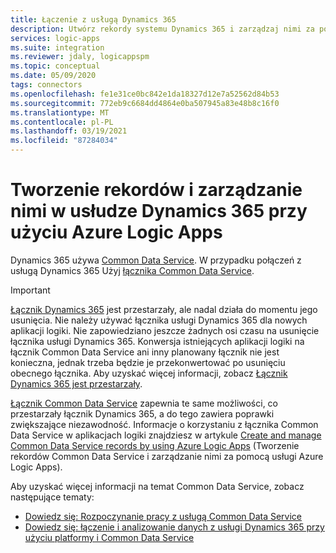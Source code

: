 ```yaml
---
title: Łączenie z usługą Dynamics 365
description: Utwórz rekordy systemu Dynamics 365 i zarządzaj nimi za pomocą Azure Logic Apps
services: logic-apps
ms.suite: integration
ms.reviewer: jdaly, logicappspm
ms.topic: conceptual
ms.date: 05/09/2020
tags: connectors
ms.openlocfilehash: fe1e31ce0bc842e1da18327d12e7a52562d84b53
ms.sourcegitcommit: 772eb9c6684dd4864e0ba507945a83e48b8c16f0
ms.translationtype: MT
ms.contentlocale: pl-PL
ms.lasthandoff: 03/19/2021
ms.locfileid: "87284034"
---
```

# <a name="create-and-manage-records-in-dynamics-365-by-using-azure-logic-apps"></a>Tworzenie rekordów i zarządzanie nimi w usłudze Dynamics 365 przy użyciu Azure Logic Apps

Dynamics 365 używa [Common Data Service](/powerapps/maker/common-data-service/data-platform-intro). W przypadku połączeń z usługą Dynamics 365 Użyj [łącznika Common Data Service](/connectors/commondataservice/).

> [!IMPORTANT]
> [Łącznik Dynamics 365](/connectors/dynamicscrmonline/) jest przestarzały, ale nadal działa do momentu jego usunięcia. Nie należy używać łącznika usługi Dynamics 365 dla nowych aplikacji logiki. Nie zapowiedziano jeszcze żadnych osi czasu na usunięcie łącznika usługi Dynamics 365. Konwersja istniejących aplikacji logiki na łącznik Common Data Service ani inny planowany łącznik nie jest konieczna, jednak trzeba będzie je przekonwertować po usunięciu obecnego łącznika. Aby uzyskać więcej informacji, zobacz [Łącznik Dynamics 365 jest przestarzały](/power-platform/important-changes-coming).
>
> [Łącznik Common Data Service](/connectors/commondataservice/) zapewnia te same możliwości, co przestarzały łącznik Dynamics 365, a do tego zawiera poprawki zwiększające niezawodność. Informacje o korzystaniu z łącznika Common Data Service w aplikacjach logiki znajdziesz w artykule [Create and manage Common Data Service records by using Azure Logic Apps](../connectors/connect-common-data-service.md) (Tworzenie rekordów Common Data Service i zarządzanie nimi za pomocą usługi Azure Logic Apps).

Aby uzyskać więcej informacji na temat Common Data Service, zobacz następujące tematy:

* [Dowiedz się: Rozpoczynanie pracy z usługą Common Data Service](/learn/modules/get-started-with-powerapps-common-data-service/)
* [Dowiedz się: łączenie i analizowanie danych z usługi Dynamics 365 przy użyciu platformy i Common Data Service](/learn/wwl/connect-analyze-dynamics-365-data/)
